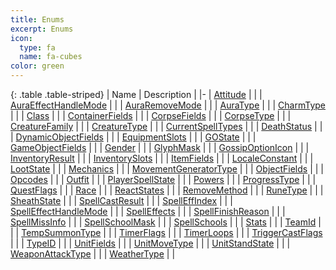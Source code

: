 ```yaml
---
title: Enums
excerpt: Enums
icon:
  type: fa
  name: fa-cubes
color: green
---
```


{: .table .table-striped}
| Name | Description |
|-
| [Attitude](./Attitude) |  |
| [AuraEffectHandleMode](./AuraEffectHandleMode) |  |
| [AuraRemoveMode](./AuraRemoveMode) |  |
| [AuraType](./AuraType) |  |
| [CharmType](./CharmType) |  |
| [Class](./Class) |  |
| [ContainerFields](./ContainerFields) |  |
| [CorpseFields](./CorpseFields) |  |
| [CorpseType](./CorpseType) |  |
| [CreatureFamily](./CreatureFamily) |  |
| [CreatureType](./CreatureType) |  |
| [CurrentSpellTypes](./CurrentSpellTypes) |  |
| [DeathStatus](./DeathStatus) |  |
| [DynamicObjectFields](./DynamicObjectFields) |  |
| [EquipmentSlots](./EquipmentSlots) |  |
| [GOState](./GOState) |  |
| [GameObjectFields](./GameObjectFields) |  |
| [Gender](./Gender) |  |
| [GlyphMask](./GlyphMask) |  |
| [GossipOptionIcon](./GossipOptionIcon) |  |
| [InventoryResult](./InventoryResult) |  |
| [InventorySlots](./InventorySlots) |  |
| [ItemFields](./ItemFields) |  |
| [LocaleConstant](./LocaleConstant) |  |
| [LootState](./LootState) |  |
| [Mechanics](./Mechanics) |  |
| [MovementGeneratorType](./MovementGeneratorType) |  |
| [ObjectFields](./ObjectFields) |  |
| [Opcodes](./Opcodes) |  |
| [Outfit](./Outfit) |  |
| [PlayerSpellState](./PlayerSpellState) |  |
| [Powers](./Powers) |  |
| [ProgressType](./ProgressType) |  |
| [QuestFlags](./QuestFlags) |  |
| [Race](./Race) |  |
| [ReactStates](./ReactStates) |  |
| [RemoveMethod](./RemoveMethod) |  |
| [RuneType](./RuneType) |  |
| [SheathState](./SheathState) |  |
| [SpellCastResult](./SpellCastResult) |  |
| [SpellEffIndex](./SpellEffIndex) |  |
| [SpellEffectHandleMode](./SpellEffectHandleMode) |  |
| [SpellEffects](./SpellEffects) |  |
| [SpellFinishReason](./SpellFinishReason) |  |
| [SpellMissInfo](./SpellMissInfo) |  |
| [SpellSchoolMask](./SpellSchoolMask) |  |
| [SpellSchools](./SpellSchools) |  |
| [Stats](./Stats) |  |
| [TeamId](./TeamId) |  |
| [TempSummonType](./TempSummonType) |  |
| [TimerFlags](./TimerFlags) |  |
| [TimerLoops](./TimerLoops) |  |
| [TriggerCastFlags](./TriggerCastFlags) |  |
| [TypeID](./TypeID) |  |
| [UnitFields](./UnitFields) |  |
| [UnitMoveType](./UnitMoveType) |  |
| [UnitStandState](./UnitStandState) |  |
| [WeaponAttackType](./WeaponAttackType) |  |
| [WeatherType](./WeatherType) |  |

